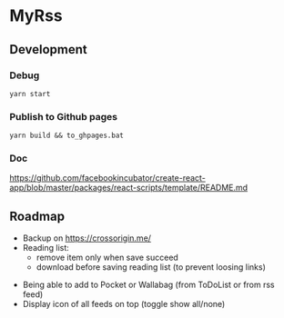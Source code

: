 # MyRss

## Development

### Debug

`yarn start`

### Publish to Github pages

`yarn build && to_ghpages.bat`


### Doc

https://github.com/facebookincubator/create-react-app/blob/master/packages/react-scripts/template/README.md

## Roadmap

* Backup on https://crossorigin.me/
* Reading list:
    - remove item only when save succeed
    - download before saving reading list (to prevent loosing links)
<!-- * Refactoring:
    - archive list in another gist -->
* Being able to add to Pocket or Wallabag (from ToDoList or from rss feed)
* Display icon of all feeds on top (toggle show all/none)
